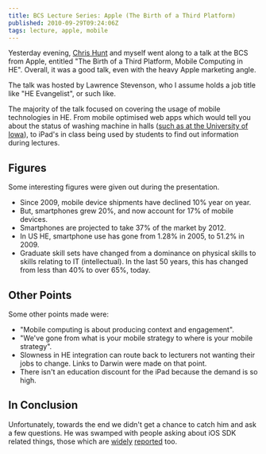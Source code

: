 ```yaml
---
title: BCS Lecture Series: Apple (The Birth of a Third Platform)
published: 2010-09-29T09:24:06Z
tags: lecture, apple, mobile
---
```


Yesterday evening, [Chris Hunt](http://twitter.com/thisisthechris) and myself went along to a talk at the BCS from Apple, entitled "The Birth of a Third Platform, Mobile Computing in HE". Overall, it was a good talk, even with the heavy Apple marketing angle.

The talk was hosted by Lawrence Stevenson, who I assume holds a job title like "HE Evangelist", or such like.

The majority of the talk focused on covering the usage of mobile technologies in HE. From mobile optimised web apps which would tell you about the status of washing machine in halls ([such as at the University of Iowa](http://housing.uiowa.edu/departments/facilities/laundry.htm)), to iPad's in class being used by students to find out information during lectures.

## Figures

Some interesting figures were given out during the presentation.

* Since 2009, mobile device shipments have declined 10% year on year.
* But, smartphones grew 20%, and now account for 17% of mobile devices.
* Smartphones are projected to take 37% of the market by 2012.
* In US HE, smartphone use has gone from 1.28% in 2005, to 51.2% in 2009.
* Graduate skill sets have changed from a dominance on physical skills to skills relating to IT (intellectual). In the last 50 years, this has changed from less than 40% to over 65%, today.

## Other Points

Some other points made were:

* "Mobile computing is about producing context and engagement".
* "We've gone from what is your mobile strategy to where is your mobile strategy".
* Slowness in HE integration can route back to lecturers not wanting their jobs to change. Links to Darwin were made on that point.
* There isn't an education discount for the iPad because the demand is so high. 

## In Conclusion

Unfortunately, towards the end we didn't get a chance to catch him and ask a few questions. He was swamped with people asking about iOS SDK related things, those which are [widely](http://www.apple.com/hotnews/thoughts-on-flash/) [reported](http://daringfireball.net/2010/09/app_store_guidelines) too.


